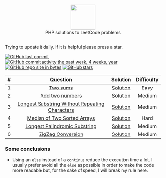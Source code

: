 <p align="center">
  <a href="https://leetcode.com/nplasencia">
    <img height=80 src="https://leetcode.com/static/webpack_bundles/images/logo-dark.e99485d9b.svg">
  </a>
  <br>PHP solutions to LeetCode problems
  <br><br>
</p>

Trying to update it daily. If it is helpful please press a star.

[![GitHub last commit](https://img.shields.io/github/last-commit/nplasencia/Leetcode_solutions.svg)](https://github.com/nplasencia/Leetcode_solutions) 
[![GitHub commit activity the past week, 4 weeks, year](https://img.shields.io/github/commit-activity/y/nplasencia/Leetcode_solutions.svg)](https://github.com/nplasencia/Leetcode_solutions)
[![GitHub repo size in bytes](https://img.shields.io/github/repo-size/nplasencia/Leetcode_solutions.svg)](https://github.com/nplasencia/Leetcode_solutions) 
[![GitHub stars](https://img.shields.io/github/stars/nplasencia/Leetcode_solutions.svg)](https://github.com/nplasencia/Leetcode_solutions)

|  # |                                                            Question                                                             |                      Solution                      | Difficulty |
|:--:|:-------------------------------------------------------------------------------------------------------------------------------:|:--------------------------------------------------:|:----------:|
|  1 |                                       [Two sums](https://leetcode.com/problems/two-sum/)                                        |         [Solution](src/TwoSum/Solution.md)         |    Easy    |
|  2 |                                [Add two numbers](https://leetcode.com/problems/add-two-numbers/)                                |     [Solution](src/AddTwoNumbers/Solution.md)      |   Medium   |
|  3 | [Longest Substring Without Repeating Characters](https://leetcode.com/problems/longest-substring-without-repeating-characters/) |    [Solution](src/LongestSubstring/Solution.md)    |   Medium   |
|  4 |          [Median of Two Sorted Arrays](https://leetcode.com/problems/median-of-two-sorted-arrays/)           | [Solution](src/FindMedianSortedArrays/Solution.md) |    Hard    |
|  5 |          [Longest Palindromic Substring](https://leetcode.com/problems/longest-palindromic-substring/)           | [Solution](src/LongestPalindromicSubstring/Solution.md) |    Medium    |
|  6 |          [ZigZag Conversion](https://leetcode.com/problems/zigzag-conversion/)           | [Solution](src/ZigZagConversion/Solution.md) |    Medium    |

### Some conclusions

- Using an `else` instead of a `continue` reduce the execution time a lot. I usually prefer avoid all the `else` as
  possible in order to make the code more readable but, for the sake of speed, I will break my rule here.
